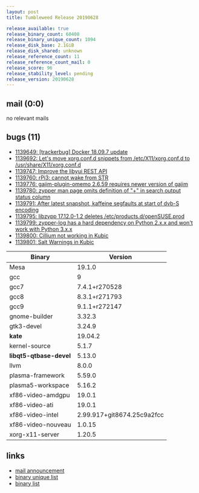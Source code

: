 ```yaml
---
layout: post
title: Tumbleweed Release 20190628

release_available: true
release_binary_count: 60408
release_binary_unique_count: 1094
release_disk_base: 2.1GiB
release_disk_shared: unknown
release_reference_count: 11
release_reference_count_mail: 0
release_score: 96
release_stability_level: pending
release_version: 20190628
---
```


## mail (0:0)

no relevant mails

## bugs (11)

<!--more-->

- [1139649: \[trackerbug\] Docker 18.09.7 update](https://bugzilla.opensuse.org/show_bug.cgi?id=1139649)
- [1139692: Let's move xorg.conf.d snippets from /etc/X11/xorg.conf.d to /usr/share/X11/xorg.conf.d](https://bugzilla.opensuse.org/show_bug.cgi?id=1139692)
- [1139747: Improve the libyui REST API](https://bugzilla.opensuse.org/show_bug.cgi?id=1139747)
- [1139760: rPi3: cannot wake from STR](https://bugzilla.opensuse.org/show_bug.cgi?id=1139760)
- [1139776: gajim-plugin-omemo 2.6.59 requires newer version of gajim](https://bugzilla.opensuse.org/show_bug.cgi?id=1139776)
- [1139780: zypper man page omits definition of "+" in search output status column](https://bugzilla.opensuse.org/show_bug.cgi?id=1139780)
- [1139791: After latest snapshot, kaffeine segfaults at start of dvb-S encoding](https://bugzilla.opensuse.org/show_bug.cgi?id=1139791)
- [1139795: libzypp 17.12.0-1.2 deletes /etc/products.d/openSUSE.prod](https://bugzilla.opensuse.org/show_bug.cgi?id=1139795)
- [1139799: zypper-log has a hard dependency on Python 2.x.x and won't work with Python 3.x.x](https://bugzilla.opensuse.org/show_bug.cgi?id=1139799)
- [1139800: Cillium not working in Kubic](https://bugzilla.opensuse.org/show_bug.cgi?id=1139800)
- [1139801: Salt Warnings in Kubic](https://bugzilla.opensuse.org/show_bug.cgi?id=1139801)

Binary | Version
--- | ---
Mesa | 19.1.0
gcc | 9
gcc7 | 7.4.1+r270528
gcc8 | 8.3.1+r271793
gcc9 | 9.1.1+r272147
gnome-builder | 3.32.3
gtk3-devel | 3.24.9
**kate** | 19.04.2
kernel-source | 5.1.7
**libqt5-qtbase-devel** | 5.13.0
llvm | 8.0.0
plasma-framework | 5.59.0
plasma5-workspace | 5.16.2
xf86-video-amdgpu | 19.0.1
xf86-video-ati | 19.0.1
xf86-video-intel | 2.99.917+git8674.25c9a2fcc
xf86-video-nouveau | 1.0.15
xorg-x11-server | 1.20.5

## links

- [mail announcement](https://lists.opensuse.org/opensuse-factory/2019-06/msg00462.html)
- [binary unique list](http://download.opensuse.org/history/20190628/rpm.unique.list)
- [binary list](http://download.opensuse.org/history/20190628/rpm.list)
